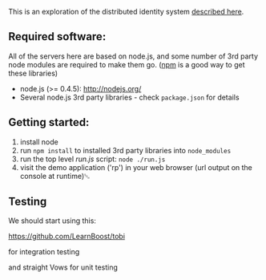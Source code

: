 This is an exploration of the distributed identity system
[described here](https://wiki.mozilla.org/Labs/Identity/VerifiedEmailProtocol).

## Required software:

All of the servers here are based on node.js, and some number of 3rd party node modules are required to make them go.  ([npm](http://npmjs.org/) is a good way to get these libraries)

* node.js (>= 0.4.5): http://nodejs.org/
* Several node.js 3rd party libraries - check `package.json` for details


## Getting started:

1. install node
2. run `npm install` to installed 3rd party libraries into `node_modules`
3. run the top level *run.js* script: `node ./run.js`
4. visit the demo application ('rp') in your web browser (url output on the console at runtime)␁

## Testing

We should start using this:

  https://github.com/LearnBoost/tobi

for integration testing

and straight Vows for unit testing
